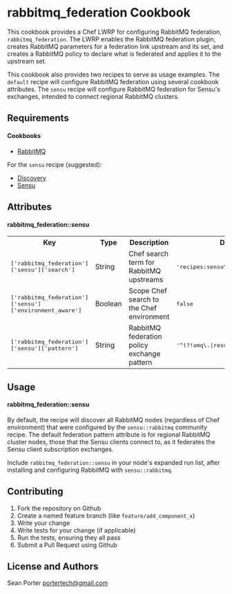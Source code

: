 rabbitmq_federation Cookbook
============================
This cookbook provides a Chef LWRP for configuring RabbitMQ
federation, `rabbitmq_federation`. The LWRP enables the RabbitMQ
federation plugin, creates RabbitMQ parameters for a federation link
upstream and its set, and creates a RabbitMQ policy to declare what is
federated and applies it to the upstream set.

This cookbook also provides two recipes to serve as usage examples.
The `default` recipe will configure RabbitMQ federation using several
cookbook attributes. The `sensu` recipe will configure RabbitMQ
federation for Sensu's exchanges, intended to connect regional
RabbitMQ clusters.

Requirements
------------
#### Cookbooks

* [RabbitMQ](https://supermarket.chef.io/cookbooks/rabbitmq)

For the `sensu` recipe (suggested):

* [Discovery](https://supermarket.chef.io/cookbooks/discovery)
* [Sensu](https://supermarket.chef.io/cookbooks/sensu)

Attributes
----------

#### rabbitmq_federation::sensu
<table>
  <tr>
    <th>Key</th>
    <th>Type</th>
    <th>Description</th>
    <th>Default</th>
  </tr>
  <tr>
    <td><tt>['rabbitmq_federation']['sensu']['search']</tt></td>
    <td>String</td>
    <td>Chef search term for RabbitMQ upstreams</td>
    <td><tt>'recipes:sensu\:\:rabbitmq'</tt></td>
  </tr>
  <tr>
    <td><tt>['rabbitmq_federation']['sensu']['environment_aware']</tt></td>
    <td>Boolean</td>
    <td>Scope Chef search to the Chef environment</td>
    <td><tt>false</tt></td>
  </tr>
  <tr>
    <td><tt>['rabbitmq_federation']['sensu']['pattern']</tt></td>
    <td>String</td>
    <td>RabbitMQ federation policy exchange pattern</td>
    <td><tt>'^(?!amq\.|results$|keepalives$)'</tt></td>
  </tr>
</table>

Usage
-----
#### rabbitmq_federation::sensu

By default, the recipe will discover all RabbitMQ nodes (regardless of
Chef environment) that were configured by the `sensu::rabbitmq`
community recipe. The default federation pattern attribute is for
regional RabbitMQ cluster nodes, those that the Sensu clients connect
to, as it federates the Sensu client subscription exchanges.

Include `rabbitmq_federation::sensu` in your node's expanded run list,
after installing and configuring RabbitMQ with `sensu::rabbitmq`.

Contributing
------------
1. Fork the repository on Github
2. Create a named feature branch (like `feature/add_component_x`)
3. Write your change
4. Write tests for your change (if applicable)
5. Run the tests, ensuring they all pass
6. Submit a Pull Request using Github

License and Authors
-------------------

Sean Porter <portertech@gmail.com>
